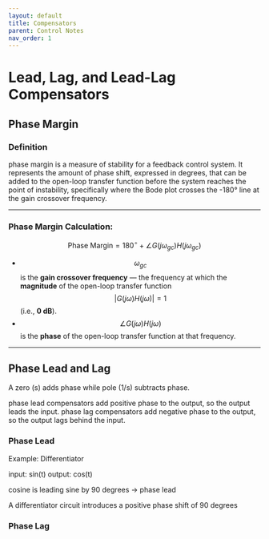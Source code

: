 ```yaml
---
layout: default
title: Compensators
parent: Control Notes
nav_order: 1
---
```


# Lead, Lag, and Lead-Lag Compensators
## Phase Margin
### Definition
phase margin is a measure of stability for a feedback control system. It represents the amount of phase shift, expressed in degrees, that can be added to the open-loop transfer function before the system reaches the point of instability, specifically where the Bode plot crosses the -180° line at the gain crossover frequency.


---

### Phase Margin Calculation:

$$
\text{Phase Margin} = 180^\circ + \angle G(j\omega_{gc})H(j\omega_{gc})
$$


- $$ \omega_{gc} $$ is the **gain crossover frequency** — the frequency at which the **magnitude** of the open-loop transfer function $$|G(j\omega)H(j\omega)| = 1$$ (i.e., **0 dB**).
- $$ \angle G(j\omega)H(j\omega) $$ is the **phase** of the open-loop transfer function at that frequency.

---

## Phase Lead and Lag
A zero (s) adds phase while pole (1/s) subtracts phase.

phase lead compensators add positive phase to the output, so the output leads the input.
phase lag compensators add negative phase to the output, so the output lags behind the input.

### Phase Lead
Example: Differentiator

input: sin(t) output: cos(t)

cosine is leading sine by 90 degrees -> phase lead

A differentiator circuit introduces a positive phase shift of 90 degrees

### Phase Lag
